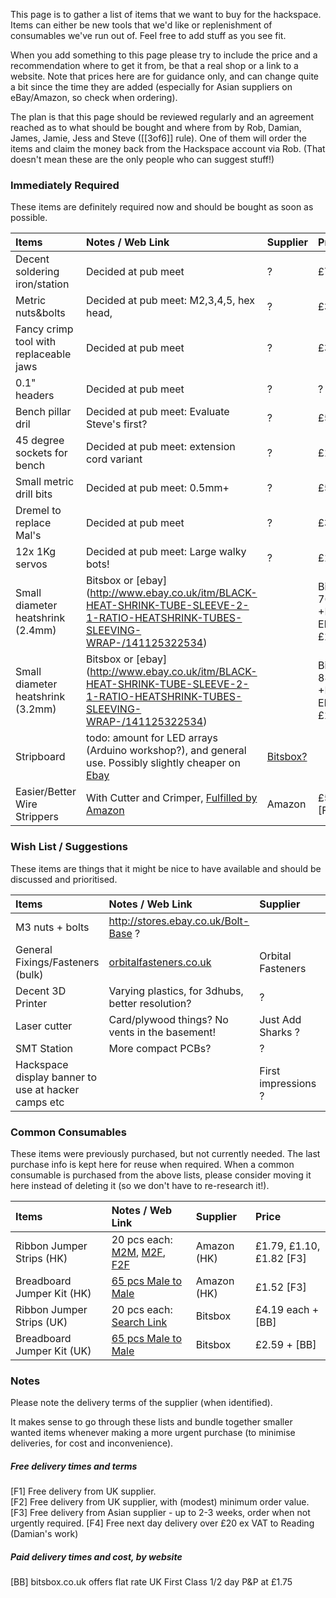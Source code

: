 This page is to gather a list of items that we want to buy for the hackspace.  Items can either be new tools that we'd like or replenishment of consumables we've run out of.  Feel free to add stuff as you see fit.

When you add something to this page please try to include the price and a recommendation where to get it from, be that a real shop or a link to a website. Note that prices here are for guidance only, and can change quite a bit since the time they are added (especially for Asian suppliers on eBay/Amazon, so check when ordering).

The plan is that this page should be reviewed regularly and an agreement reached as to what should be bought and where from by Rob, Damian, James, Jamie, Jess and Steve ([[3of6]] rule).  One of them will order the items and claim the money back from the Hackspace account via Rob. (That doesn't mean these are the only people who can suggest stuff!)

### Immediately Required
These items are definitely required now and should be bought as soon as possible.

Items | Notes / Web Link | Supplier | Price
:--- | :---------- | :------ | :--------
Decent soldering iron/station | Decided at pub meet | ? | £75?
Metric nuts&bolts | Decided at pub meet: M2,3,4,5, hex head, | ? | £35?
Fancy crimp tool with replaceable jaws | Decided at pub meet | ? | £30
0.1" headers | Decided at pub meet | ? | ?
Bench pillar dril | Decided at pub meet: Evaluate Steve's first? | ? | £50?
45 degree sockets for bench | Decided at pub meet: extension cord variant | ? | £10 ?
Small metric drill bits | Decided at pub meet: 0.5mm+ | ? | £5
Dremel to replace Mal's | Decided at pub meet | ? | £35?
12x 1Kg servos | Decided at pub meet: Large walky bots! | ? | £150?
Small diameter heatshrink (2.4mm) | Bitsbox or [ebay] (http://www.ebay.co.uk/itm/BLACK-HEAT-SHRINK-TUBE-SLEEVE-2-1-RATIO-HEATSHRINK-TUBES-SLEEVING-WRAP-/141125322534) | | Bitsbox 76p/m +P&P vs Ebay £1.20/m
Small diameter heatshrink (3.2mm) | Bitsbox or [ebay] (http://www.ebay.co.uk/itm/BLACK-HEAT-SHRINK-TUBE-SLEEVE-2-1-RATIO-HEATSHRINK-TUBES-SLEEVING-WRAP-/141125322534) | | Bitsbox 88p/m +P&P vs Ebay £1.30/m
Stripboard | todo: amount for LED arrays (Arduino workshop?), and general use.  Possibly slightly cheaper on [Ebay](http://www.ebay.co.uk/itm/Strip-Board-Printed-Circuit-PCB-Vero-Prototyping-Track-Packs-of-5-/261199157440) | [Bitsbox?](http://www.bitsbox.co.uk/index.php?main_page=product_info&cPath=238_244&products_id=1855)
Easier/Better Wire Strippers | With Cutter and Crimper, [Fulfilled by Amazon](http://www.amazon.co.uk/dp/B005431PB6/ref=wl_it_dp_o_pC_nS_ttl?_encoding=UTF8&colid=2P22K7MODZF0U&coliid=I29CX7UGV6HDUT) | Amazon | £5.02 [F1]

### Wish List / Suggestions
These items are things that it might be nice to have available and should be discussed and prioritised.

Items | Notes / Web Link | Supplier | Price
:--- | :---------- | :------ | :--------
M3 nuts + bolts | http://stores.ebay.co.uk/Bolt-Base ?
General Fixings/Fasteners (bulk) | [orbitalfasteners.co.uk](http://www.orbitalfasteners.co.uk/) | Orbital Fasteners | ? [F4]
Decent 3D Printer | Varying plastics, for 3dhubs, better resolution? | ? | £1000?
Laser cutter | Card/plywood things? No vents in the basement! | Just Add Sharks ? | £2000?
SMT Station | More compact PCBs? | ? | £75?
Hackspace display banner to use at hacker camps etc | | First impressions ? | ?


### Common Consumables

These items were previously purchased, but not currently needed. The last purchase info is kept here for reuse when required. When a common consumable is purchased from the above lists, please consider moving it here instead of deleting it (so we don't have to re-research it!).

Items | Notes / Web Link | Supplier | Price
:--- | :---------- | :------ | :--------
Ribbon Jumper Strips (HK) | 20 pcs each: [M2M], [M2F], [F2F] | Amazon (HK) | £1.79, £1.10, £1.82  [F3]
Breadboard Jumper Kit (HK) | [65 pcs Male to Male][M2MJ] | Amazon (HK) | £1.52 [F3]
Ribbon Jumper Strips (UK) | 20 pcs each: [Search Link][BBJ] | Bitsbox | £4.19 each + [BB]
Breadboard Jumper Kit (UK) | [65 pcs Male to Male][BBJK] | Bitsbox | £2.59 + [BB]

[M2M]: http://www.amazon.co.uk/dp/B00DRAI8CC/ref=wl_it_dp_o_pd_S_ttl?_encoding=UTF8&colid=3J5AUZ48K9N15&coliid=I166L9TRJJ2HTN
[M2F]: http://www.amazon.co.uk/dp/B00D7SDDLU/ref=wl_it_dp_o_pC_nS_ttl?_encoding=UTF8&colid=3J5AUZ48K9N15&coliid=I323VD2X8F1IZS
[F2F]: http://www.amazon.co.uk/gp/product/B00MQEKOVI/ref=oh_aui_detailpage_o04_s00?ie=UTF8&psc=1
[M2MJ]: http://www.amazon.co.uk/gp/product/B00LHL2FAE/ref=oh_aui_detailpage_o00_s00?ie=UTF8&psc=1
[BBJ]: http://www.bitsbox.co.uk/index.php?main_page=advanced_search_result&search_in_description=1&zenid=js1f5h5v7lv6kcn9eg8kaqo2s3&keyword=jumpers
[BBJK]: http://www.bitsbox.co.uk/index.php?main_page=product_info&cPath=225_233&products_id=1746

### Notes

Please note the delivery terms of the supplier (when identified).

It makes sense to go through these lists and bundle together smaller wanted items whenever making a more urgent purchase (to minimise deliveries, for cost and inconvenience).

##### Free delivery times and terms

[F1] Free delivery from UK supplier.  
[F2] Free delivery from UK supplier, with (modest) minimum order value.  
[F3] Free delivery from Asian supplier - up to 2-3 weeks, order when not urgently required.
[F4] Free next day delivery over £20 ex VAT to Reading (Damian's work)

##### Paid delivery times and cost, by website

[BB] bitsbox.co.uk offers flat rate UK First Class 1/2 day P&P at £1.75